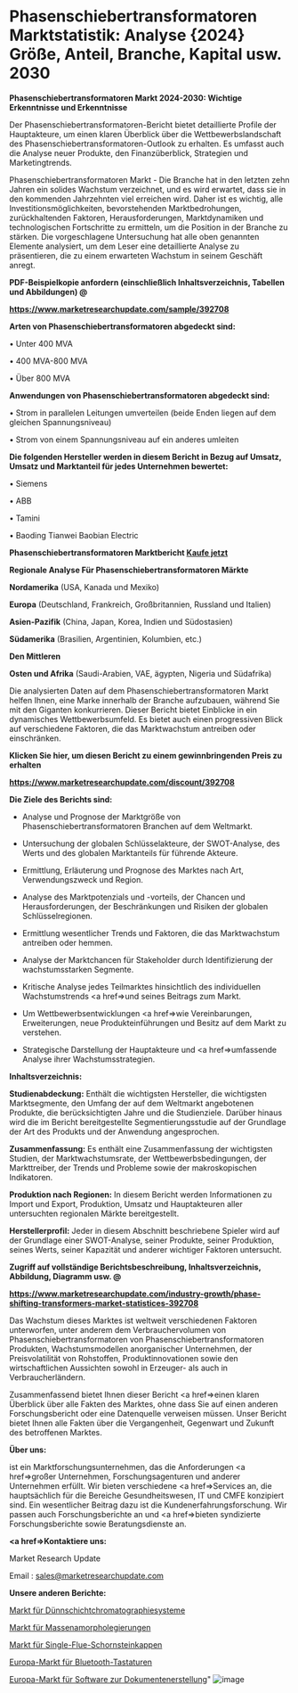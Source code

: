 # Phasenschiebertransformatoren Marktstatistik: Analyse {2024} Größe, Anteil, Branche, Kapital usw. 2030

<strong>Phasenschiebertransformatoren Markt 2024-2030: Wichtige Erkenntnisse und Erkenntnisse</strong>

Der Phasenschiebertransformatoren-Bericht bietet detaillierte Profile der Hauptakteure, um einen klaren Überblick über die Wettbewerbslandschaft des Phasenschiebertransformatoren-Outlook zu erhalten. Es umfasst auch die Analyse neuer Produkte, den Finanzüberblick, Strategien und Marketingtrends.

Phasenschiebertransformatoren Markt - Die Branche hat in den letzten zehn Jahren ein solides Wachstum verzeichnet, und es wird erwartet, dass sie in den kommenden Jahrzehnten viel erreichen wird. Daher ist es wichtig, alle Investitionsmöglichkeiten, bevorstehenden Marktbedrohungen, zurückhaltenden Faktoren, Herausforderungen, Marktdynamiken und technologischen Fortschritte zu ermitteln, um die Position in der Branche zu stärken. Die vorgeschlagene Untersuchung hat alle oben genannten Elemente analysiert, um dem Leser eine detaillierte Analyse zu präsentieren, die zu einem erwarteten Wachstum in seinem Geschäft anregt.



<strong><b>PDF-Beispielkopie anfordern (einschließlich Inhaltsverzeichnis, Tabellen und Abbildungen) @ </b></strong>

<strong><a href=https://www.marketresearchupdate.com/sample/392708>

<strong>https://www.marketresearchupdate.com/sample/392708</u></a></strong></strong>



<strong>Arten von Phasenschiebertransformatoren abgedeckt sind:</strong>

• Unter 400 MVA

• 400 MVA-800 MVA

• Über 800 MVA



<strong>Anwendungen von Phasenschiebertransformatoren abgedeckt sind:</strong>

• Strom in parallelen Leitungen umverteilen (beide Enden liegen auf dem gleichen Spannungsniveau)

• Strom von einem Spannungsniveau auf ein anderes umleiten



<strong>Die folgenden Hersteller werden in diesem Bericht in Bezug auf Umsatz, Umsatz und Marktanteil für jedes Unternehmen bewertet:</strong>

• Siemens

• ABB

• Tamini

• Baoding Tianwei Baobian Electric



<strong>Phasenschiebertransformatoren Marktbericht <a href=https://www.marketresearchupdate.com/buynow/392708>Kaufe jetzt</a></strong>



<strong>Regionale Analyse Für Phasenschiebertransformatoren Märkte</strong>



<strong>Nordamerika</strong> (USA, Kanada und Mexiko)



<strong>Europa</strong> (Deutschland, Frankreich, Großbritannien, Russland und Italien)



<strong>Asien-Pazifik</strong> (China, Japan, Korea, Indien und Südostasien)



<strong>Südamerika</strong> (Brasilien, Argentinien, Kolumbien, etc.)



<strong>Den Mittleren</strong> 

<strong>Osten und Afrika</strong> (Saudi-Arabien, VAE, ägypten, Nigeria und Südafrika)

Die analysierten Daten auf dem Phasenschiebertransformatoren Markt helfen Ihnen, eine Marke innerhalb der Branche aufzubauen, während Sie mit den Giganten konkurrieren. Dieser Bericht bietet Einblicke in ein dynamisches Wettbewerbsumfeld. Es bietet auch einen progressiven Blick auf verschiedene Faktoren, die das Marktwachstum antreiben oder einschränken.



<strong>Klicken Sie hier, um diesen Bericht zu einem gewinnbringenden Preis zu erhalten
</strong>

<strong><a href=https://www.marketresearchupdate.com/discount/392708>https://www.marketresearchupdate.com/discount/392708</b></u></strong></a>



<strong>Die Ziele des Berichts sind:</strong>

- Analyse und Prognose der Marktgröße von Phasenschiebertransformatoren Branchen auf dem Weltmarkt.

- Untersuchung der globalen Schlüsselakteure, der SWOT-Analyse, des Werts und des globalen Marktanteils für führende Akteure.

- Ermittlung, Erläuterung und Prognose des Marktes nach Art, Verwendungszweck und Region.

- Analyse des Marktpotenzials und -vorteils, der Chancen und Herausforderungen, der Beschränkungen und Risiken der globalen Schlüsselregionen.

- Ermittlung wesentlicher Trends und Faktoren, die das Marktwachstum antreiben oder hemmen.

- Analyse der Marktchancen für Stakeholder durch Identifizierung der wachstumsstarken Segmente.

- Kritische Analyse jedes Teilmarktes hinsichtlich des individuellen Wachstumstrends <a href=>und</a> seines Beitrags zum Markt.

- Um Wettbewerbsentwicklungen <a href=>wie</a> Vereinbarungen, Erweiterungen, neue Produkteinführungen und Besitz auf dem Markt zu verstehen.

- Strategische Darstellung der Hauptakteure und <a href=>umfas</a>sende Analyse ihrer Wachstumsstrategien.



<strong>Inhaltsverzeichnis:</strong>



<strong>Studienabdeckung:</strong> Enthält die wichtigsten Hersteller, die wichtigsten Marktsegmente, den Umfang der auf dem Weltmarkt angebotenen Produkte, die berücksichtigten Jahre und die Studienziele. Darüber hinaus wird die im Bericht bereitgestellte Segmentierungsstudie auf der Grundlage der Art des Produkts und der Anwendung angesprochen.



<strong>Zusammenfassung:</strong> Es enthält eine Zusammenfassung der wichtigsten Studien, der Marktwachstumsrate, der Wettbewerbsbedingungen, der Markttreiber, der Trends und Probleme sowie der makroskopischen Indikatoren.



<strong>Produktion nach Regionen:</strong> In diesem Bericht werden Informationen zu Import und Export, Produktion, Umsatz und Hauptakteuren aller untersuchten regionalen Märkte bereitgestellt.



<strong>Herstellerprofil:</strong> Jeder in diesem Abschnitt beschriebene Spieler wird auf der Grundlage einer SWOT-Analyse, seiner Produkte, seiner Produktion, seines Werts, seiner Kapazität und anderer wichtiger Faktoren untersucht.



<strong><b>Zugriff auf vollständige Berichtsbeschreibung, Inhaltsverzeichnis, Abbildung, Diagramm usw. @ </b></strong>

<strong><a href=https://www.marketresearchupdate.com/industry-growth/phase-shifting-transformers-market-statistices-392708>https://www.marketresearchupdate.com/industry-growth/phase-shifting-transformers-market-statistices-392708</a></strong>

Das Wachstum dieses Marktes ist weltweit verschiedenen Faktoren unterworfen, unter anderem dem Verbrauchervolumen von Phasenschiebertransformatoren von Phasenschiebertransformatoren Produkten, Wachstumsmodellen anorganischer Unternehmen, der Preisvolatilität von Rohstoffen, Produktinnovationen sowie den wirtschaftlichen Aussichten sowohl in Erzeuger- als auch in Verbraucherländern.

Zusammenfassend bietet Ihnen dieser Bericht <a href=>einen</a> klaren Überblick über alle Fakten des Marktes, ohne dass Sie auf einen anderen Forschungsbericht oder eine Datenquelle verweisen müssen. Unser Bericht bietet Ihnen alle Fakten über die Vergangenheit, Gegenwart und Zukunft des betroffenen Marktes.



<strong>Über uns:</strong>

 ist ein Marktforschungsunternehmen, das die Anforderungen <a href=>großer</a> Unternehmen, Forschungsagenturen und anderer Unternehmen erfüllt. Wir bieten verschiedene <a href=>Services</a> an, die hauptsächlich für die Bereiche Gesundheitswesen, IT und CMFE konzipiert sind. Ein wesentlicher Beitrag dazu ist die Kundenerfahrungsforschung. Wir passen auch Forschungsberichte an und <a href=>bieten</a> syndizierte Forschungsberichte sowie Beratungsdienste an.



<strong><a href=>Kontaktiere uns:</a></strong>

Market Research Update

Email : sales@marketresearchupdate.com



<strong>Unsere anderen Berichte:</strong>

<a href=https://www.linkedin.com/pulse/thin-layer-chromatography-systems-market-202-what-factors>Markt für Dünnschichtchromatographiesysteme</a>

<a href=https://www.linkedin.com/pulse/bulk-amorphoalloy-market-sizing-up-anticipating-trends>Markt für Massenamorpholegierungen</a>

<a href=https://www.linkedin.com/pulse/single-flue-chimney-caps-market-size-industry>Markt für Single-Flue-Schornsteinkappen</a>

<a href=https://www.linkedin.com/pulse/europe-bluetooth-keyboard-market-upcoming>Europa-Markt für Bluetooth-Tastaturen</a>

<a href=https://www.linkedin.com/pulse/europe-document-generation-software-market-2023-zz51f/>Europa-Markt für Software zur Dokumentenerstellung</a>"
![image](https://github.com/Gayatrikarjule/Market-Analysis-360/assets/97346546/7e56a5d7-5696-40a4-ab81-4108aa0b24f9)
